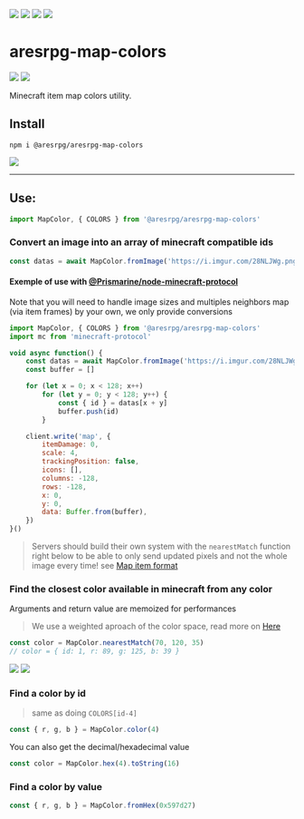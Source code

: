 ![][licence] [![][npm]][npmlink] [![][travis]][travislink] [![][depfu]][depfulink]

# aresrpg-map-colors

[![][discord]][discordlink] [![][twitter]][twitterlink]

[licence]: https://img.shields.io/github/license/AresRPG/aresrpg-map-colors.svg?style=for-the-badge
[npm]: https://img.shields.io/npm/v/@aresrpg/aresrpg-map-colors.svg?logo=npm&style=for-the-badge
[npmlink]: https://www.npmjs.com/package/@aresrpg/aresrpg-map-colors
[travis]: https://img.shields.io/travis/com/AresRPG/aresrpg-map-colors.svg?logo=travis&style=for-the-badge
[travislink]: https://travis-ci.com/AresRPG/aresrpg-map-colors
[depfu]: https://img.shields.io/depfu/AresRPG/aresrpg-map-colors.svg?style=for-the-badge
[depfulink]: https://depfu.com/repos/AresRPG/aresrpg-map-colors
[twitter]: https://img.shields.io/badge/follow-us-blue.svg?logo=twitter&style=for-the-badge
[twitterlink]: https://twitter.com/AresRPG
[discord]: https://img.shields.io/discord/265104803531587584.svg?logo=discord&style=for-the-badge
[discordlink]: https://discord.gg/Ea6a5cn

Minecraft item map colors utility.

## Install

`npm i @aresrpg/aresrpg-map-colors`

[![](https://i.imgur.com/Wjsg0KU.png)](https://minecraft.gamepedia.com/Map_item_format#1.12_Color_Table)

---
## Use:

```js
import MapColor, { COLORS } from '@aresrpg/aresrpg-map-colors'
```

### Convert an image into an array of minecraft compatible ids

```js
const datas = await MapColor.fromImage('https://i.imgur.com/28NLJWg.png')
```

#### Exemple of use with [@Prismarine/node-minecraft-protocol](https://github.com/PrismarineJS/node-minecraft-protocol)

Note that you will need to handle image sizes and multiples neighbors map (via item frames) by your own, we only provide conversions

```js
import MapColor, { COLORS } from '@aresrpg/aresrpg-map-colors'
import mc from 'minecraft-protocol'

void async function() {
	const datas = await MapColor.fromImage('https://i.imgur.com/28NLJWg.png')
	const buffer = []

	for (let x = 0; x < 128; x++)
		for (let y = 0; y < 128; y++) {
			const { id } = datas[x + y]
			buffer.push(id)
		}

	client.write('map', {
		itemDamage: 0,
		scale: 4,
		trackingPosition: false,
		icons: [],
		columns: -128,
		rows: -128,
		x: 0,
		y: 0,
		data: Buffer.from(buffer),
	})
}()

```

> Servers should build their own system with the `nearestMatch` function right below to be able to only send updated pixels and not the whole image every time! see [Map item format](https://minecraft.gamepedia.com/Map_item_format)

### Find the closest color available in minecraft from any color

Arguments and return value are memoized for performances

> We use a weighted aproach of the color space, read more on [Here](https://en.wikipedia.org/wiki/Color_difference)

```js
const color = MapColor.nearestMatch(70, 120, 35)
// color = { id: 1, r: 89, g: 125, b: 39 }
```

![](https://i.imgur.com/gWAHyQl.png)
![](https://i.imgur.com/ue85juy.png)

### Find a color by id

> same as doing `COLORS[id-4]`

```js
const { r, g, b } = MapColor.color(4)
```

You can also get the decimal/hexadecimal value

```js
const color = MapColor.hex(4).toString(16)
```

### Find a color by value

```js
const { r, g, b } = MapColor.fromHex(0x597d27)
```
